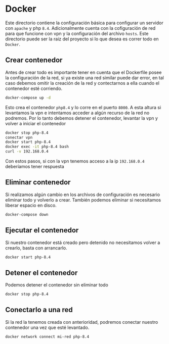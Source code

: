 # Docker

Este directorio contiene la configuración básica para configurar un servidor con `apache` y php `8.4`.
Adicionalmente cuenta con la cofiguración de red para que funcione con vpn y la configuración del archivo `hosts`.
Este directorio puede ser la raiz del proyecto si lo que desea es correr todo en `Docker`.

## Crear contenedor

Antes de crear todo es importante tener en cuenta que el Dockerfile posee la configuración de la red,
si ya existe una red similar puede dar error, en tal caso debemos omitir la creación de la red
y contectarnos a ella cuando el contenedor esté corriendo.

```bash
docker-compose up -d
```

Esto crea el contenedor `php8.4` y lo corre en el puerto `8000`.
A esta altura si levantamos la vpn e intentamos acceder a algún recurso de la red no podremos.
Por lo tanto debemos detener el contenedor, levantar la vpn y volver a iniciar el contenedor

```bash
docker stop php-8.4
conectar vpn
docker start php-8.4
docker exec -it php-8.4 bash
curl -v 192.168.0.4
```

Con estos pasos, si con la vpn tenemos acceso a la ip `192.168.0.4` deberíamos tener respuesta

## Eliminar contenedor

Si realizamos algún cambio en los archivos de configuración es necesario eliminar todo y volverlo a crear.
También podemos eliminar si necesitamos liberar espacio en disco.

```bash
docker-compose down
```

## Ejecutar el contenedor

Si nuestro contenedor está creado pero detenido no necesitamos volver a crearlo, basta con arrancarlo.

```bash
docker start php-8.4
```

## Detener el contenedor

Podemos detener el contenedor sin eliminar todo

```bash
docker stop php-8.4
```

## Conectarlo a una red

Si la red la tenemos creada con anterioridad, podremos conectar nuestro contenedor una vez que esté levantado.

```bash
docker network connect mi-red php-8.4
```
